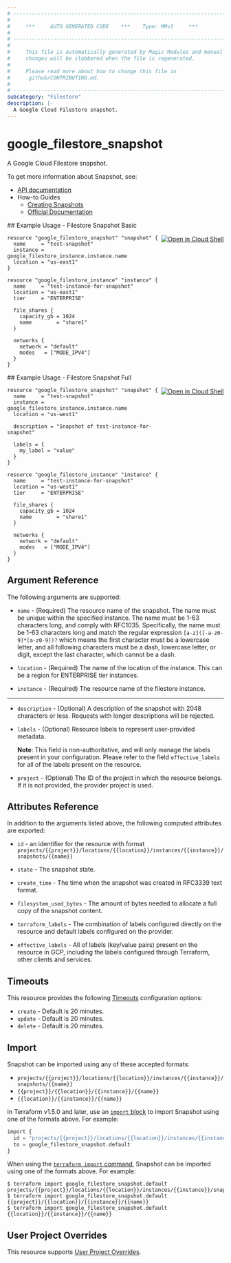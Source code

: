 ```yaml
---
# ----------------------------------------------------------------------------
#
#     ***     AUTO GENERATED CODE    ***    Type: MMv1     ***
#
# ----------------------------------------------------------------------------
#
#     This file is automatically generated by Magic Modules and manual
#     changes will be clobbered when the file is regenerated.
#
#     Please read more about how to change this file in
#     .github/CONTRIBUTING.md.
#
# ----------------------------------------------------------------------------
subcategory: "Filestore"
description: |-
  A Google Cloud Filestore snapshot.
---
```


# google_filestore_snapshot

A Google Cloud Filestore snapshot.


To get more information about Snapshot, see:

* [API documentation](https://cloud.google.com/filestore/docs/reference/rest/v1/projects.locations.instances.snapshots)
* How-to Guides
    * [Creating Snapshots](https://cloud.google.com/filestore/docs/create-snapshots)
    * [Official Documentation](https://cloud.google.com/filestore/docs/snapshots)

<div class = "oics-button" style="float: right; margin: 0 0 -15px">
  <a href="https://console.cloud.google.com/cloudshell/open?cloudshell_git_repo=https%3A%2F%2Fgithub.com%2Fterraform-google-modules%2Fdocs-examples.git&cloudshell_image=gcr.io%2Fcloudshell-images%2Fcloudshell%3Alatest&cloudshell_print=.%2Fmotd&cloudshell_tutorial=.%2Ftutorial.md&cloudshell_working_dir=filestore_snapshot_basic&open_in_editor=main.tf" target="_blank">
    <img alt="Open in Cloud Shell" src="//gstatic.com/cloudssh/images/open-btn.svg" style="max-height: 44px; margin: 32px auto; max-width: 100%;">
  </a>
</div>
## Example Usage - Filestore Snapshot Basic


```hcl
resource "google_filestore_snapshot" "snapshot" {
  name     = "test-snapshot"
  instance = google_filestore_instance.instance.name
  location = "us-east1"
}

resource "google_filestore_instance" "instance" {
  name     = "test-instance-for-snapshot"
  location = "us-east1"
  tier     = "ENTERPRISE"

  file_shares {
    capacity_gb = 1024
    name        = "share1"
  }

  networks {
    network = "default"
    modes   = ["MODE_IPV4"]
  }
}
```
<div class = "oics-button" style="float: right; margin: 0 0 -15px">
  <a href="https://console.cloud.google.com/cloudshell/open?cloudshell_git_repo=https%3A%2F%2Fgithub.com%2Fterraform-google-modules%2Fdocs-examples.git&cloudshell_image=gcr.io%2Fcloudshell-images%2Fcloudshell%3Alatest&cloudshell_print=.%2Fmotd&cloudshell_tutorial=.%2Ftutorial.md&cloudshell_working_dir=filestore_snapshot_full&open_in_editor=main.tf" target="_blank">
    <img alt="Open in Cloud Shell" src="//gstatic.com/cloudssh/images/open-btn.svg" style="max-height: 44px; margin: 32px auto; max-width: 100%;">
  </a>
</div>
## Example Usage - Filestore Snapshot Full


```hcl
resource "google_filestore_snapshot" "snapshot" {
  name     = "test-snapshot"
  instance = google_filestore_instance.instance.name
  location = "us-west1"

  description = "Snapshot of test-instance-for-snapshot"

  labels = {
    my_label = "value"
  }
}

resource "google_filestore_instance" "instance" {
  name     = "test-instance-for-snapshot"
  location = "us-west1"
  tier     = "ENTERPRISE"

  file_shares {
    capacity_gb = 1024
    name        = "share1"
  }

  networks {
    network = "default"
    modes   = ["MODE_IPV4"]
  }
}
```

## Argument Reference

The following arguments are supported:


* `name` -
  (Required)
  The resource name of the snapshot. The name must be unique within the specified instance.
  The name must be 1-63 characters long, and comply with
  RFC1035. Specifically, the name must be 1-63 characters long and match
  the regular expression `[a-z]([-a-z0-9]*[a-z0-9])?` which means the
  first character must be a lowercase letter, and all following
  characters must be a dash, lowercase letter, or digit, except the last
  character, which cannot be a dash.

* `location` -
  (Required)
  The name of the location of the instance. This can be a region for ENTERPRISE tier instances.

* `instance` -
  (Required)
  The resource name of the filestore instance.


- - -


* `description` -
  (Optional)
  A description of the snapshot with 2048 characters or less. Requests with longer descriptions will be rejected.

* `labels` -
  (Optional)
  Resource labels to represent user-provided metadata.

  **Note**: This field is non-authoritative, and will only manage the labels present in your configuration.
  Please refer to the field `effective_labels` for all of the labels present on the resource.

* `project` - (Optional) The ID of the project in which the resource belongs.
    If it is not provided, the provider project is used.



## Attributes Reference

In addition to the arguments listed above, the following computed attributes are exported:

* `id` - an identifier for the resource with format `projects/{{project}}/locations/{{location}}/instances/{{instance}}/snapshots/{{name}}`

* `state` -
  The snapshot state.

* `create_time` -
  The time when the snapshot was created in RFC3339 text format.

* `filesystem_used_bytes` -
  The amount of bytes needed to allocate a full copy of the snapshot content.

* `terraform_labels` -
  The combination of labels configured directly on the resource
   and default labels configured on the provider.

* `effective_labels` -
  All of labels (key/value pairs) present on the resource in GCP, including the labels configured through Terraform, other clients and services.


## Timeouts

This resource provides the following
[Timeouts](https://developer.hashicorp.com/terraform/plugin/sdkv2/resources/retries-and-customizable-timeouts) configuration options:

- `create` - Default is 20 minutes.
- `update` - Default is 20 minutes.
- `delete` - Default is 20 minutes.

## Import


Snapshot can be imported using any of these accepted formats:

* `projects/{{project}}/locations/{{location}}/instances/{{instance}}/snapshots/{{name}}`
* `{{project}}/{{location}}/{{instance}}/{{name}}`
* `{{location}}/{{instance}}/{{name}}`


In Terraform v1.5.0 and later, use an [`import` block](https://developer.hashicorp.com/terraform/language/import) to import Snapshot using one of the formats above. For example:

```tf
import {
  id = "projects/{{project}}/locations/{{location}}/instances/{{instance}}/snapshots/{{name}}"
  to = google_filestore_snapshot.default
}
```

When using the [`terraform import` command](https://developer.hashicorp.com/terraform/cli/commands/import), Snapshot can be imported using one of the formats above. For example:

```
$ terraform import google_filestore_snapshot.default projects/{{project}}/locations/{{location}}/instances/{{instance}}/snapshots/{{name}}
$ terraform import google_filestore_snapshot.default {{project}}/{{location}}/{{instance}}/{{name}}
$ terraform import google_filestore_snapshot.default {{location}}/{{instance}}/{{name}}
```

## User Project Overrides

This resource supports [User Project Overrides](https://registry.terraform.io/providers/hashicorp/google/latest/docs/guides/provider_reference#user_project_override).
